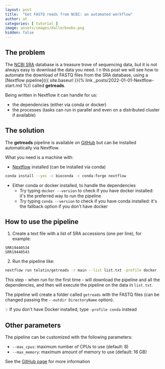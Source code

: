 ```yaml
---
layout: post
title:  "Get FASTQ reads from NCBI: an automated workflow"
author: at
categories: [ tutorial ]
image: assets/images/dalle/books.png
hidden: false
---
```


## The problem

The [NCBI SRA](https://www.ncbi.nlm.nih.gov/sra) database is a treasure trove of sequencing data, 
but it is not always easy to download the data you need. I
n this post we will see how to automate the download of FASTQ files from the SRA database, using
a [Nextflow pipeline]({{ site.baseurl }}{% link _posts/2022-01-01-Nextflow-start.md %}) called **getreads**.

Being written in Nextflow it can handle for us:

* the dependencies (either via conda or docker)
* the processes (tasks can run in parallel and even on a distributed cluster if available)

## The solution

The **getreads** pipeline is available on [GitHub](https://github.com/telatin/getreads) but can
be installed automatically via Nextflow.

What you need is a machine with:

* [Nextflow](https://nextflow.io) installed (can be installed via conda)

```bash
conda install --yes -c bioconda -c conda-forge nextflow
```

* Either conda or docker installed, to handle the dependencies
    * Try typing `docker --version` to check if you have docker installed: it's the preferred way to run the pipeline
    * Try typing `conda --version` to check if you have conda installed: it's the fallback option if you don't have docker


## How to use the pipeline

1. Create a text file with a list of SRA accessions (one per line), for example:

```text
SRR19440534
SRR19440543
```

2. Run the pipeline like:

```bash
nextflow run telatin/getreads -r main --list list.txt -profile docker
```

This step - when run for the first time - will download the pipeline and all the dependencies,
and then will execute the pipeline on the data in `list.txt`.

The pipeline will create a folder called `getreads` with the FASTQ files (can be changed 
passing the `--outdir DirectoryName` option).

:bulb: If you don't have Docker installed, type `-profile conda` instead

## Other parameters

The pipeline can be customized with the following parameters:

* `--max_cpus`: maximum number of CPUs to use (default: 8)
* `--max_memory`: maximum amount of memory to use (default: 16 GB)

See the [GitHub page](https://github.com/telatin/getreads) for more information